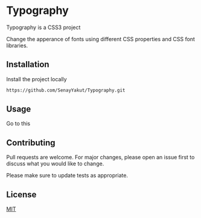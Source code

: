 # Typography

Typography is a CSS3 project

Change the apperance of fonts using different CSS properties and CSS font libraries.

## Installation

Install the project locally
```bash
https://github.com/SenayYakut/Typography.git

```

## Usage
Go to this  


## Contributing
Pull requests are welcome. For major changes, please open an issue first to discuss what you would like to change.

Please make sure to update tests as appropriate.

## License
[MIT](https://choosealicense.com/licenses/mit/)

